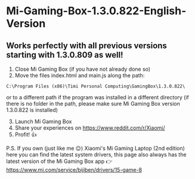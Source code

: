 # Mi-Gaming-Box-1.3.0.822-English-Version

## Works perfectly with all previous versions starting with 1.3.0.809 as well!

1) Close Mi Gaming Box (if you have not already done so)
2) Move the files index.html and main.js along the path:

`C:\Program Files (x86)\Timi Personal Computing\GamingBox\1.3.0.822\`

or to a different path if the program was installed in a different directory (if there is no folder in the path, please make sure Mi Gaming Box version 1.3.0.822 is installed)

3) Launch Mi Gaming Box
4) Share your experiences on https://www.reddit.com/r/Xiaomi/
5) Profit! :+1:

P.S.
If you own (just like me :wink:) Xiaomi's Mi Gaming Laptop (2nd edition) here you can find the latest system drivers, this page also always has the latest version of the Mi Gaming Box app :point_right: https://www.mi.com/service/bijiben/drivers/15-game-8

